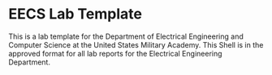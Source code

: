 # EECS Lab Template
This is a lab template for the Department of Electrical Engineering and Computer Science at the United States Military Academy. This Shell is in the approved format for all lab reports for the Electrical Engineering Department. 
